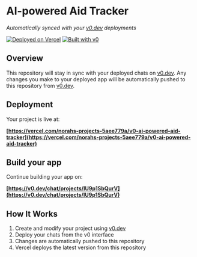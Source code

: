 # AI-powered Aid Tracker

*Automatically synced with your [v0.dev](https://v0.dev) deployments*

[![Deployed on Vercel](https://img.shields.io/badge/Deployed%20on-Vercel-black?style=for-the-badge&logo=vercel)](https://vercel.com/norahs-projects-5aee779a/v0-ai-powered-aid-tracker)
[![Built with v0](https://img.shields.io/badge/Built%20with-v0.dev-black?style=for-the-badge)](https://v0.dev/chat/projects/lU9p1SbQurV)

## Overview

This repository will stay in sync with your deployed chats on [v0.dev](https://v0.dev).
Any changes you make to your deployed app will be automatically pushed to this repository from [v0.dev](https://v0.dev).

## Deployment

Your project is live at:

**[https://vercel.com/norahs-projects-5aee779a/v0-ai-powered-aid-tracker](https://vercel.com/norahs-projects-5aee779a/v0-ai-powered-aid-tracker)**

## Build your app

Continue building your app on:

**[https://v0.dev/chat/projects/lU9p1SbQurV](https://v0.dev/chat/projects/lU9p1SbQurV)**

## How It Works

1. Create and modify your project using [v0.dev](https://v0.dev)
2. Deploy your chats from the v0 interface
3. Changes are automatically pushed to this repository
4. Vercel deploys the latest version from this repository